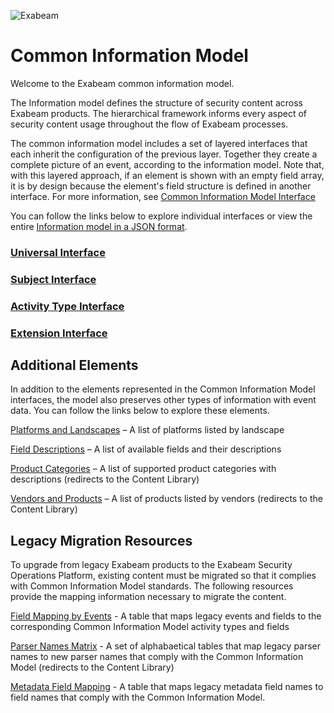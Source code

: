 ![Exabeam](https://user-images.githubusercontent.com/57500390/233129963-f6395c81-5c85-458c-b526-368de7b82aae.svg)

Common Information Model
========================
Welcome to the Exabeam common information model.

The Information model defines the structure of security content across Exabeam products. The hierarchical framework informs every aspect of security content usage throughout the flow of Exabeam processes.

The common information model includes a set of layered interfaces that each inherit the configuration of the previous layer. Together they create a complete picture of an event, according to the information model. Note that, with this layered approach, if an element is shown with an empty field array, it is by design because the element's field structure is defined in another interface. For more information, see [Common Information Model Interface](https://docs.exabeam.com/en/content/all/exabeam-security-content/182296-security-content-in-the-common-information-model-structure.html#UUID-0a6f25e0-a3cf-c844-0ac8-7c9ff7b0e2ee)

You can follow the links below to explore individual interfaces or view the entire [Information model in a JSON format](cim.json).

### [Universal Interface](Universal/Universal_Interface.md)
### [Subject Interface](Subjects/Subject_Interface.md)
### [Activity Type Interface](ActivityTypes/ActivityType_Interface.md)
### [Extension Interface](Extensions/Extension_Interface.md)

## Additional Elements 

In addition to the elements represented in the Common Information Model interfaces, the model also preserves other types of information with event data. You can follow the links below to explore these elements. 

[Platforms and Landscapes](https://github.com/ExabeamLabs/CIMLibrary/blob/main/Platforms_Landscapes.md) – A list of platforms listed by landscape

[Field Descriptions](Fields_Descriptions.md) – A list of available fields and their descriptions 

[Product Categories](https://github.com/ExabeamLabs/Content-Library-CIM2/blob/master/Exabeam%20Product%20Categories.md) – A list of supported product categories with descriptions (redirects to the Content Library) 

[Vendors and Products](https://github.com/ExabeamLabs/Content-Library-CIM2/blob/master/Exabeam%20Data%20Sources.md) – A list of products listed by vendors (redirects to the Content Library) 

## Legacy Migration Resources

To upgrade from legacy Exabeam products to the Exabeam Security Operations Platform, existing content must be migrated so that it complies with Common Information Model standards. The following resources provide the mapping information necessary to migrate the content.

[Field Mapping by Events](FieldsMappings.md) - A table that maps legacy events and fields to the corresponding Common Information Model activity types and fields

[Parser Names Matrix](https://github.com/Exabeam/ContentLibraryCIM2Demo/blob/master/ParserNamesMatrix.md) - A set of alphabaetical tables that map legacy parser names to new parser names that comply with the Common Information Model (redirects to the Content Library)

[Metadata Field Mapping](https://github.com/Exabeam/CIMLibraryDemo/blob/master/MetaFieldsMappings.md) - A table that maps legacy metadata field names to field names that comply with the Common Information Model.
